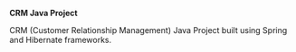 **CRM Java Project**

CRM (Customer Relationship Management) Java Project built using Spring and Hibernate frameworks.